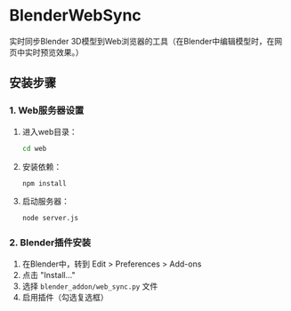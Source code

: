 # BlenderWebSync
实时同步Blender 3D模型到Web浏览器的工具（在Blender中编辑模型时，在网页中实时预览效果。）


## 安装步骤

### 1. Web服务器设置

1. 进入web目录：
   ```bash
   cd web
   ```

2. 安装依赖：
   ```bash
   npm install
   ```

3. 启动服务器：
   ```bash
   node server.js
   ```

### 2. Blender插件安装

1. 在Blender中，转到 Edit > Preferences > Add-ons
2. 点击 "Install..."
3. 选择 `blender_addon/web_sync.py` 文件
4. 启用插件（勾选复选框）
